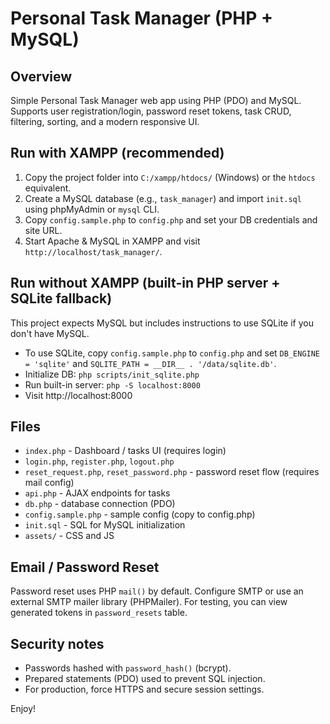 # Personal Task Manager (PHP + MySQL)

## Overview
Simple Personal Task Manager web app using PHP (PDO) and MySQL. Supports user registration/login, password reset tokens, task CRUD, filtering, sorting, and a modern responsive UI.

## Run with XAMPP (recommended)
1. Copy the project folder into `C:/xampp/htdocs/` (Windows) or the `htdocs` equivalent.
2. Create a MySQL database (e.g., `task_manager`) and import `init.sql` using phpMyAdmin or `mysql` CLI.
3. Copy `config.sample.php` to `config.php` and set your DB credentials and site URL.
4. Start Apache & MySQL in XAMPP and visit `http://localhost/task_manager/`.

## Run without XAMPP (built-in PHP server + SQLite fallback)
This project expects MySQL but includes instructions to use SQLite if you don't have MySQL.
- To use SQLite, copy `config.sample.php` to `config.php` and set `DB_ENGINE = 'sqlite'` and `SQLITE_PATH = __DIR__ . '/data/sqlite.db'`.
- Initialize DB: `php scripts/init_sqlite.php`
- Run built-in server: `php -S localhost:8000`
- Visit http://localhost:8000

## Files
- `index.php` - Dashboard / tasks UI (requires login)
- `login.php`, `register.php`, `logout.php`
- `reset_request.php`, `reset_password.php` - password reset flow (requires mail config)
- `api.php` - AJAX endpoints for tasks
- `db.php` - database connection (PDO)
- `config.sample.php` - sample config (copy to config.php)
- `init.sql` - SQL for MySQL initialization
- `assets/` - CSS and JS

## Email / Password Reset
Password reset uses PHP `mail()` by default. Configure SMTP or use an external SMTP mailer library (PHPMailer). For testing, you can view generated tokens in `password_resets` table.

## Security notes
- Passwords hashed with `password_hash()` (bcrypt).
- Prepared statements (PDO) used to prevent SQL injection.
- For production, force HTTPS and secure session settings.

Enjoy!
